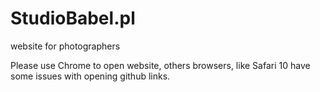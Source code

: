 # StudioBabel.pl
website for photographers

Please use Chrome to open website, others browsers, like Safari 10 have some issues with opening github links.
